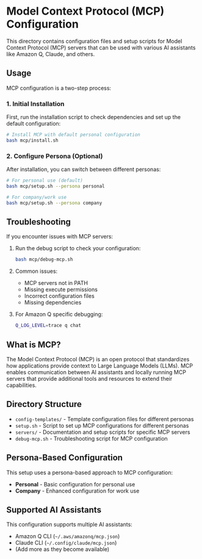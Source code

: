 # Model Context Protocol (MCP) Configuration

This directory contains configuration files and setup scripts for Model Context Protocol (MCP) servers that can be used with various AI assistants like Amazon Q, Claude, and others.

## Usage

MCP configuration is a two-step process:

### 1. Initial Installation

First, run the installation script to check dependencies and set up the default configuration:

```bash
# Install MCP with default personal configuration
bash mcp/install.sh
```

### 2. Configure Persona (Optional)

After installation, you can switch between different personas:

```bash
# For personal use (default)
bash mcp/setup.sh --persona personal

# For company/work use
bash mcp/setup.sh --persona company
```

## Troubleshooting

If you encounter issues with MCP servers:

1. Run the debug script to check your configuration:
   ```bash
   bash mcp/debug-mcp.sh
   ```

2. Common issues:
   - MCP servers not in PATH
   - Missing execute permissions
   - Incorrect configuration files
   - Missing dependencies

3. For Amazon Q specific debugging:
   ```bash
   Q_LOG_LEVEL=trace q chat
   ```

## What is MCP?

The Model Context Protocol (MCP) is an open protocol that standardizes how applications provide context to Large Language Models (LLMs). MCP enables communication between AI assistants and locally running MCP servers that provide additional tools and resources to extend their capabilities.

## Directory Structure

- `config-templates/` - Template configuration files for different personas
- `setup.sh` - Script to set up MCP configurations for different personas
- `servers/` - Documentation and setup scripts for specific MCP servers
- `debug-mcp.sh` - Troubleshooting script for MCP configuration

## Persona-Based Configuration

This setup uses a persona-based approach to MCP configuration:

- **Personal** - Basic configuration for personal use
- **Company** - Enhanced configuration for work use

## Supported AI Assistants

This configuration supports multiple AI assistants:

- Amazon Q CLI (`~/.aws/amazonq/mcp.json`)
- Claude CLI (`~/.config/claude/mcp.json`)
- (Add more as they become available)
